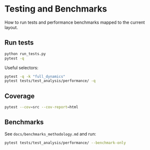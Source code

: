 # Testing and Benchmarks

How to run tests and performance benchmarks mapped to the current layout.

## Run tests

```bash
python run_tests.py
pytest -q
```

Useful selectors:

```bash
pytest -q -k "full_dynamics"
pytest tests/test_analysis/performance/ -q
```

## Coverage

```bash
pytest --cov=src --cov-report=html
```

## Benchmarks

See `docs/benchmarks_methodology.md` and run:

```bash
pytest tests/test_analysis/performance/ --benchmark-only
```


